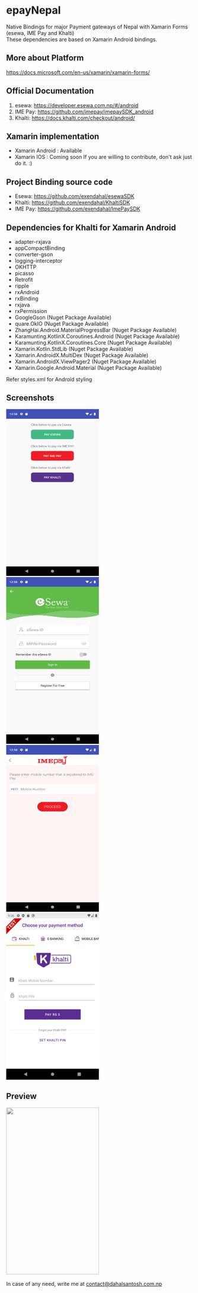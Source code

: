 # epayNepal
Native Bindings for major Payment gateways of Nepal with Xamarin Forms (esewa, IME Pay and Khalti)</br>
These dependencies are based on Xamarin Android bindings. 

## More about Platform
https://docs.microsoft.com/en-us/xamarin/xamarin-forms/

## Official Documentation
1) esewa: https://developer.esewa.com.np/#/android
2) IME Pay: https://github.com/imepay/imepaySDK_android
3) Khalti: https://docs.khalti.com/checkout/android/

## Xamarin implementation 
* Xamarin Android : Available</br> 
* Xamarin IOS : Coming soon
If you are willing to contribute, don't ask just do it. :)

## Project Binding source code
* Esewa: https://github.com/exendahal/esewaSDK </br>
* Khalti: https://github.com/exendahal/KhaltiSDK </br>
* IME Pay: https://github.com/exendahal/ImePaySDK

## Dependencies for Khalti for Xamarin Android
* adapter-rxjava
* appCompactBinding
* converter-gson
* logging-interceptor
* OKHTTP
* picasso
* Retrofit
* ripple
* rxAndroid
* rxBinding
* rxjava
* rxPermission
* GoogleGson (Nuget Package Available)
* quare.OkIO (Nuget Package Available)
* ZhangHai.Android.MaterialProgressBar (Nuget Package Available)
* Karamunting.KotlinX.Coroutines.Android (Nuget Package Available)
* Karamunting.KotlinX.Coroutines.Core (Nuget Package Available)
* Xamarin.Kotlin.StdLib (Nuget Package Available)
* Xamarin.AndroidX.MultiDex (Nuget Package Available)
* Xamarin.AndroidX.ViewPager2 (Nuget Package Available)
* Xamarin.Google.Android.Material (Nuget Package Available)

 Refer styles.xml for Android styling </br>

## Screenshots
<img  src="Screenshots/home.png" width="250" height="450"></br>
<img  src="Screenshots/esewa.png" width="250" height="450"> &nbsp;&nbsp;&nbsp; <img src="Screenshots/imepay.png" width="250" height="450"> &nbsp;&nbsp;&nbsp; <img src="Screenshots/khalti.png" width="250" height="450"> <br>

## Preview
<img  src="Screenshots/preview.gif" width="250" height="450"></br>

In case of any need, write me at contact@dahalsantosh.com.np 
